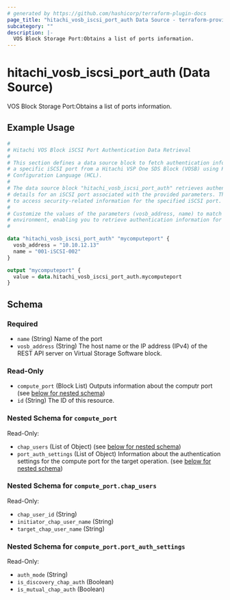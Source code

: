 ```yaml
---
# generated by https://github.com/hashicorp/terraform-plugin-docs
page_title: "hitachi_vosb_iscsi_port_auth Data Source - terraform-provider-hitachi"
subcategory: ""
description: |-
  VOS Block Storage Port:Obtains a list of ports information.
---
```


# hitachi_vosb_iscsi_port_auth (Data Source)

VOS Block Storage Port:Obtains a list of ports information.

## Example Usage

```terraform
#
# Hitachi VOS Block iSCSI Port Authentication Data Retrieval
#
# This section defines a data source block to fetch authentication information for
# a specific iSCSI port from a Hitachi VSP One SDS Block (VOSB) using HashiCorp
# Configuration Language (HCL).
#
# The data source block "hitachi_vosb_iscsi_port_auth" retrieves authentication
# details for an iSCSI port associated with the provided parameters. This allows you
# to access security-related information for the specified iSCSI port.
#
# Customize the values of the parameters (vosb_address, name) to match your
# environment, enabling you to retrieve authentication information for the desired iSCSI port.
#

data "hitachi_vosb_iscsi_port_auth" "mycomputeport" {
  vosb_address = "10.10.12.13"
  name = "001-iSCSI-002"
}

output "mycomputeport" {
  value = data.hitachi_vosb_iscsi_port_auth.mycomputeport
}
```

<!-- schema generated by tfplugindocs -->
## Schema

### Required

- `name` (String) Name of the port
- `vosb_address` (String) The host name or the IP address (IPv4) of the REST API server on Virtual Storage Software block.

### Read-Only

- `compute_port` (Block List) Outputs information about the computr port (see [below for nested schema](#nestedblock--compute_port))
- `id` (String) The ID of this resource.

<a id="nestedblock--compute_port"></a>
### Nested Schema for `compute_port`

Read-Only:

- `chap_users` (List of Object) (see [below for nested schema](#nestedatt--compute_port--chap_users))
- `port_auth_settings` (List of Object) Information about the authentication settings for the compute port for the target operation. (see [below for nested schema](#nestedatt--compute_port--port_auth_settings))

<a id="nestedatt--compute_port--chap_users"></a>
### Nested Schema for `compute_port.chap_users`

Read-Only:

- `chap_user_id` (String)
- `initiator_chap_user_name` (String)
- `target_chap_user_name` (String)


<a id="nestedatt--compute_port--port_auth_settings"></a>
### Nested Schema for `compute_port.port_auth_settings`

Read-Only:

- `auth_mode` (String)
- `is_discovery_chap_auth` (Boolean)
- `is_mutual_chap_auth` (Boolean)
